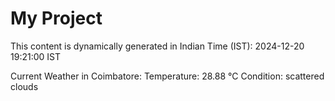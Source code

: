# My Project

This content is dynamically generated in Indian Time (IST): 2024-12-20 19:21:00 IST


Current Weather in Coimbatore:
Temperature: 28.88 °C
Condition: scattered clouds
